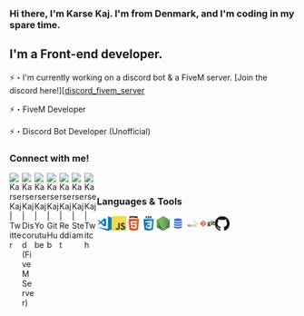 ### Hi there, I'm Karse Kaj. I'm from Denmark, and I'm coding in my spare time.

## I'm a Front-end developer.

⚡・I'm currently working on a discord bot & a FiveM server. [Join the discord here!][[discord_fivem_server]

⚡・FiveM Developer

⚡・Discord Bot Developer (Unofficial)

### Connect with me!

[<img align="left" alt="Karse Kaj | Twitter" width="22px" src="https://cdn.jsdelivr.net/npm/simple-icons@v3/icons/twitter.svg" />][twitter]
[<img align="left" alt="Karse Kaj | Discord (FiveM Server)" width="22px" src="https://cdn.jsdelivr.net/npm/simple-icons@v3/icons/discord.svg" />][discord_fivem_server]
[<img align="left" alt="Karse Kaj | Youtube" width="22px" src="https://cdn.jsdelivr.net/npm/simple-icons@v3/icons/youtube.svg" />][youtube]
[<img align="left" alt="Karse Kaj | GitHub" width="22px" src="https://cdn.jsdelivr.net/npm/simple-icons@v3/icons/github.svg" />][github]
[<img align="left" alt="Karse Kaj | Reddit" width="22px" src="https://cdn.jsdelivr.net/npm/simple-icons@v3/icons/reddit.svg" />][reddit]
[<img align="left" alt="Karse Kaj | Steam" width="22px" src="https://cdn.jsdelivr.net/npm/simple-icons@v3/icons/steam.svg" />][steam]
[<img align="left" alt="Karse Kaj | Twitch" width="22px" src="https://cdn.jsdelivr.net/npm/simple-icons@v3/icons/twitch.svg" />][twitch]

<br />

### Languages & Tools

<img align="left" alt="Visual Studio Code" width="26px" src="https://raw.githubusercontent.com/github/explore/80688e429a7d4ef2fca1e82350fe8e3517d3494d/topics/visual-studio-code/visual-studio-code.png" />
<img align="left" alt="JavaScript" width="26px" src="https://raw.githubusercontent.com/github/explore/80688e429a7d4ef2fca1e82350fe8e3517d3494d/topics/javascript/javascript.png" />
<img align="left" alt="HTML5" width="26px" src="https://raw.githubusercontent.com/github/explore/80688e429a7d4ef2fca1e82350fe8e3517d3494d/topics/html/html.png" />
<img align="left" alt="CSS3" width="26px" src="https://raw.githubusercontent.com/github/explore/80688e429a7d4ef2fca1e82350fe8e3517d3494d/topics/css/css.png" />
<img align="left" alt="Node.js" width="26px" src="https://raw.githubusercontent.com/github/explore/80688e429a7d4ef2fca1e82350fe8e3517d3494d/topics/nodejs/nodejs.png" />
<img align="left" alt="SQL" width="26px" src="https://raw.githubusercontent.com/github/explore/80688e429a7d4ef2fca1e82350fe8e3517d3494d/topics/sql/sql.png" />
<img align="left" alt="MySQL" width="26px" src="https://raw.githubusercontent.com/github/explore/80688e429a7d4ef2fca1e82350fe8e3517d3494d/topics/mysql/mysql.png" />
<img align="left" alt="Git" width="26px" src="https://raw.githubusercontent.com/github/explore/80688e429a7d4ef2fca1e82350fe8e3517d3494d/topics/git/git.png" />
<img align="left" alt="GitHub" width="26px" src="https://raw.githubusercontent.com/github/explore/78df643247d429f6cc873026c0622819ad797942/topics/github/github.png" />

<br />
<br />

[twitter]: https://twitter.com/LowOnHp
[discord_fivem_server]: https://discord.gg/vMcshXc
[youtube]: https://www.youtube.com/channel/UCGRlA8-QXRL91oJfC8rgALA?view_as=subscriber
[github]: https://github.com/KarseKaj
[reddit]: https://www.reddit.com/user/Beyze
[steam]: https://steamcommunity.com/profiles/76561198199275086
[twitch]: https://github.com/KarseKaj
